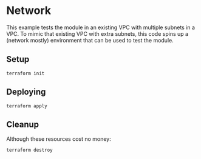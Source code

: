 # Network

This example tests the module in an existing VPC with multiple subnets in a VPC. To mimic that existing VPC with extra subnets, this code spins up a (network mostly) environment that can be used to test the module.

## Setup

```shell
terraform init
```

## Deploying

```shell
terraform apply
```

## Cleanup

Although these resources cost no money:

```shell
terraform destroy
```
